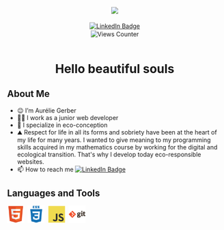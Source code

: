 <div id="header" align="center">
  <img src="https://media.giphy.com/media/M9gbBd9nbDrOTu1Mqx/giphy.gif" width="100"/>
</div>
<br>
<div id="badges" align="center">
  <a href="https://www.linkedin.com/in/aurelie-gerber/">
    <img src="https://img.shields.io/badge/Aurélie Gerber-blue?style=for-the-badge&logo=linkedin&logoColor=white" alt="LinkedIn Badge"/>
  </a>
</div>
<div id="views-counter" align="center">
  <img src="https://komarev.com/ghpvc/?username=aureliegerber&style=flat-square&color=blue" alt="Views Counter" align="center"/>
</div>
<br>
<h1 align="center">
  Hello beautiful souls
</h1>

## About Me

- 😉 I’m Aurélie Gerber
- 👩‍💻 I work as a junior web developer
- 🌿 I specialize in eco-conception
- ⛰️ Respect for life in all its forms and sobriety have been at the heart of my life for many years.
I wanted to give meaning to my programming skills acquired in my mathematics course by working for the digital and ecological transition. That's why I develop today eco-responsible websites.
- 📫 How to reach me <a href="https://www.linkedin.com/in/aurelie-gerber/">
    <img src="https://img.shields.io/badge/Aurélie-blue?style=for-the-badge&logo=linkedin&logoColor=white" alt="LinkedIn Badge"/>
  </a>

## Languages and Tools
<div>
  <img src="https://github.com/devicons/devicon/blob/master/icons/html5/html5-original.svg" title="HTML5" alt="HTML" width="40" height="40"/>&nbsp;
  <img src="https://github.com/devicons/devicon/blob/master/icons/css3/css3-plain-wordmark.svg"  title="CSS3" alt="CSS" width="40" height="40"/>&nbsp;
  <img src="https://github.com/devicons/devicon/blob/master/icons/javascript/javascript-original.svg" title="JavaScript" alt="JavaScript" width="40" height="40"/>&nbsp;
  <img src="https://github.com/devicons/devicon/blob/master/icons/git/git-original-wordmark.svg" title="Git" **alt="Git" width="40" height="40"/>
</div>
